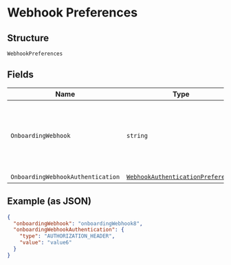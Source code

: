 
# Webhook Preferences

## Structure

`WebhookPreferences`

## Fields

| Name | Type | Tags | Description |
|  --- | --- | --- | --- |
| `OnboardingWebhook` | `string` | Optional | Client supplied URL that will be notified for all onboarding events. |
| `OnboardingWebhookAuthentication` | [`WebhookAuthenticationPreference`](../../doc/models/webhook-authentication-preference.md) | Optional | - |

## Example (as JSON)

```json
{
  "onboardingWebhook": "onboardingWebhook8",
  "onboardingWebhookAuthentication": {
    "type": "AUTHORIZATION_HEADER",
    "value": "value6"
  }
}
```


